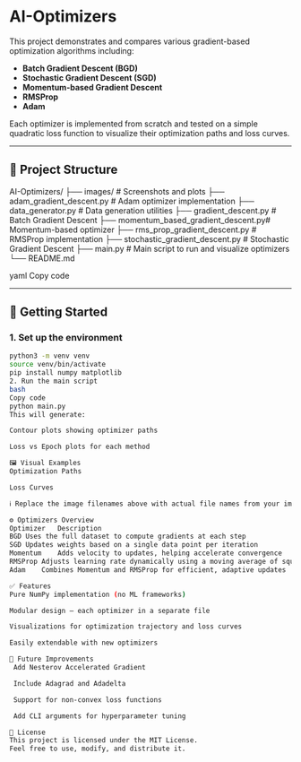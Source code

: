 # AI-Optimizers

This project demonstrates and compares various gradient-based optimization algorithms including:

- **Batch Gradient Descent (BGD)**
- **Stochastic Gradient Descent (SGD)**
- **Momentum-based Gradient Descent**
- **RMSProp**
- **Adam**

Each optimizer is implemented from scratch and tested on a simple quadratic loss function to visualize their optimization paths and loss curves.

---

## 📁 Project Structure

AI-Optimizers/
├── images/ # Screenshots and plots
├── adam_gradient_descent.py # Adam optimizer implementation
├── data_generator.py # Data generation utilities
├── gradient_descent.py # Batch Gradient Descent
├── momentum_based_gradient_descent.py# Momentum-based optimizer
├── rms_prop_gradient_descent.py # RMSProp implementation
├── stochastic_gradient_descent.py # Stochastic Gradient Descent
├── main.py # Main script to run and visualize optimizers
└── README.md

yaml
Copy code

---

## 🚀 Getting Started

### 1. Set up the environment

```bash
python3 -m venv venv
source venv/bin/activate
pip install numpy matplotlib
2. Run the main script
bash
Copy code
python main.py
This will generate:

Contour plots showing optimizer paths

Loss vs Epoch plots for each method

🖼️ Visual Examples
Optimization Paths

Loss Curves

ℹ️ Replace the image filenames above with actual file names from your images/ folder.

⚙️ Optimizers Overview
Optimizer	Description
BGD	Uses the full dataset to compute gradients at each step
SGD	Updates weights based on a single data point per iteration
Momentum	Adds velocity to updates, helping accelerate convergence
RMSProp	Adjusts learning rate dynamically using a moving average of squared gradients
Adam	Combines Momentum and RMSProp for efficient, adaptive updates

✅ Features
Pure NumPy implementation (no ML frameworks)

Modular design — each optimizer in a separate file

Visualizations for optimization trajectory and loss curves

Easily extendable with new optimizers

📌 Future Improvements
 Add Nesterov Accelerated Gradient

 Include Adagrad and Adadelta

 Support for non-convex loss functions

 Add CLI arguments for hyperparameter tuning

📝 License
This project is licensed under the MIT License.
Feel free to use, modify, and distribute it.

